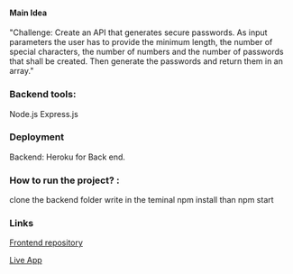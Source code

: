 #### Main Idea
"Challenge: Create an API that generates secure passwords. As input parameters the user has to provide the minimum length, the number of special characters, the number of numbers and the number of passwords that shall be created. Then generate the passwords and return them in an array."

### Backend tools:
Node.js
Express.js

### Deployment
Backend: Heroku for Back end.

### How to run the project? :

clone the backend folder write in the teminal npm install than npm start

### Links
[Frontend repository](https://github.com/ASREEN/password-generator-Frontend)

[Live App](https://password-generator-2921.netlify.app/)